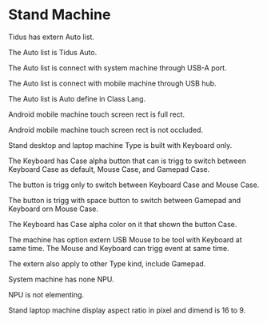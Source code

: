 # Stand Machine

Tidus has extern Auto list.

The Auto list is Tidus Auto.

The Auto list is connect with system machine through USB-A port.

The Auto list is connect with mobile machine through USB hub.

The Auto list is Auto define in Class Lang.

Android mobile machine touch screen rect is full rect.

Android mobile machine touch screen rect is not occluded.

Stand desktop and laptop machine Type is built with Keyboard only.

The Keyboard has Case alpha button that can is trigg to switch between 
Keyboard Case as default, Mouse Case, and Gamepad Case. 

The button is trigg only to switch between Keyboard Case and Mouse Case.

The button is trigg with space button to switch between Gamepad and Keyboard orn Mouse Case.

The Keyboard has Case alpha color on it that shown the button Case.

The machine has option extern USB Mouse to be tool with Keyboard at same time.
The Mouse and Keyboard can trigg event at same time.

The extern also apply to other Type kind, include Gamepad.

System machine has none NPU.

NPU is not elementing.

Stand laptop machine display aspect ratio in pixel and dimend is 16 to 9.